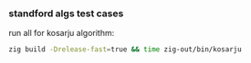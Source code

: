 ### standford algs test cases

run all for kosarju algorithm:
``` sh
zig build -Drelease-fast=true && time zig-out/bin/kosarju
```
